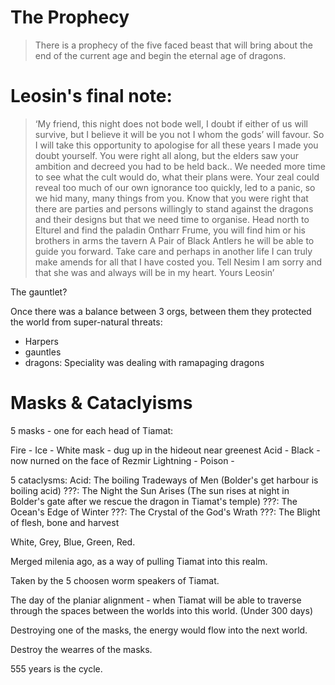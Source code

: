 # The Prophecy

> There is a prophecy of the five faced beast that will bring about the end of the current age and begin the eternal age of dragons.

# Leosin's final note:

> ‘My friend, this night does not bode well, I doubt if either of us will survive, but I believe it will be you not I whom the gods’ will favour. So I will take this opportunity to apologise for all these years I made you doubt yourself. You were right all along, but the elders saw your ambition and decreed you had to be held back.. We needed more time to see what the cult would do, what their plans were. Your zeal could reveal too much of our own ignorance too quickly, led to a panic, so we hid many, many things from you. Know that you were right that there are parties and persons willingly to stand against the dragons and their designs but that we need time to organise. Head north to Elturel and find the paladin Ontharr Frume, you will find him or his brothers in arms the tavern A Pair of Black Antlers he will be able to guide you forward. Take care and perhaps in another life I can truly make amends for all that I have costed you. Tell Nesim I am sorry and that she was and always will be in my heart. Yours Leosin’

The gauntlet?

Once there was a balance between 3 orgs, between them they protected the world from super-natural threats:
  - Harpers
  - gauntles
  - dragons: Speciality was dealing with ramapaging dragons

# Masks & Cataclyisms

5 masks - one for each head of Tiamat:

   Fire      - 
   Ice       - White mask - dug up in the hideout near greenest
   Acid      - Black - now nurned on the face of Rezmir
   Lightning - 
   Poison    - 

5 cataclysms:
   Acid: The boiling Tradeways of Men (Bolder's get harbour is boiling acid)
   ???:  The Night the Sun Arises (The sun rises at night in Bolder's gate after we rescue the dragon in Tiamat's temple)
   ???:  The Ocean's Edge of Winter
   ???:  The Crystal of the God's Wrath
   ???:  The Blight of flesh, bone and harvest

White, Grey, Blue, Green, Red.

Merged milenia ago, as a way of pulling Tiamat into this realm. 

Taken by the 5 choosen worm speakers of Tiamat. 

The day of the planiar alignment - when Tiamat will be able to traverse through the spaces between the worlds into this world. (Under 300 days)

Destroying one of the masks, the energy would flow into the next world.

Destroy the wearres of the masks. 

555 years is the cycle.
   
